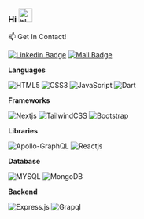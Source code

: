 ### Hi <img src="https://user-images.githubusercontent.com/1303154/88677602-1635ba80-d120-11ea-84d8-d263ba5fc3c0.gif" width="28px" alt="hi">


:mailbox: Get In Contact!

[![Linkedin Badge](https://img.shields.io/badge/-delinuxist-0e76a8?style=flat&labelColor=0e76a8&logo=linkedin&logoColor=white)](
https://www.linkedin.com/in/emmanuel-obeng-twene-4b1638199)  [![Mail Badge](https://img.shields.io/badge/-delinuxist-c0392b?style=flat&labelColor=c0392b&logo=gmail&logoColor=white)](mailto:obeng.dev@gmail.com)



**Languages**

![HTML5](https://img.shields.io/badge/-HTML5-09203F?style=flat&logo=HTML5)
![CSS3](https://img.shields.io/badge/-CSS3-09203F?style=flat&logo=CSS3)
![JavaScript](https://img.shields.io/badge/-JavaScript-09203F?style=flat&logo=javascript)
![Dart](https://img.shields.io/badge/-Dart-09203F?style=flat&logo=Dart)



**Frameworks**

![Nextjs](https://img.shields.io/badge/-Nextjs-09203F?style=flat&logo=next.js&logoColor=white)
![TailwindCSS](https://img.shields.io/badge/-TailwindCSS-09203F?style=flat&logo=tailwindcss)
![Bootstrap](https://img.shields.io/badge/-Bootstrap-09203F?style=flat&logo=bootstrap&logoColor=61DAFB)



**Libraries**

![Apollo-GraphQL](https://img.shields.io/badge/-ApolloGraphql-311C87??style=flat&logo=apollo-graphql)
![Reactjs](https://img.shields.io/badge/-Reactjs-09203F?style=flat&logo=react&logoColor=61DAFB)



 **Database**

![MYSQL](https://img.shields.io/badge/-MYSQL-09203F?style=flat&logo=MySQL)
![MongoDB](https://img.shields.io/badge/-MongoDB-09203F?style=flat&logo=mongodb)



**Backend**

![Express.js](https://img.shields.io/badge/-Express.js-09203F?style=flat&logo=EXPRESS)
![Grapql](https://img.shields.io/badge/-Graphql-09203F?style=flat&logo=graphql&logoColor=FF1493)
<!-- ![Node.js](https://img.shields.io/badge/-Node.js-09203F?style=flat&logo=node.js&logoColor=339933) -->
<!-- ![Flutter](https://img.shields.io/badge/-Flutter-09203F?style=flat&logo=Flutter&logoColor=61DAFB) -->








 


 





